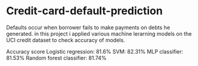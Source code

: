 # Credit-card-default-prediction
Defaults occur when borrower fails to make payments on debts he generated. 
in this project i applied various machine lerarning models on the UCI credit dataset to check accuracy of models.

Accuracy score
Logistic regression: 81.6%
SVM: 82.31%
MLP classifier: 81.53%
Random forest classifier: 81.74%
